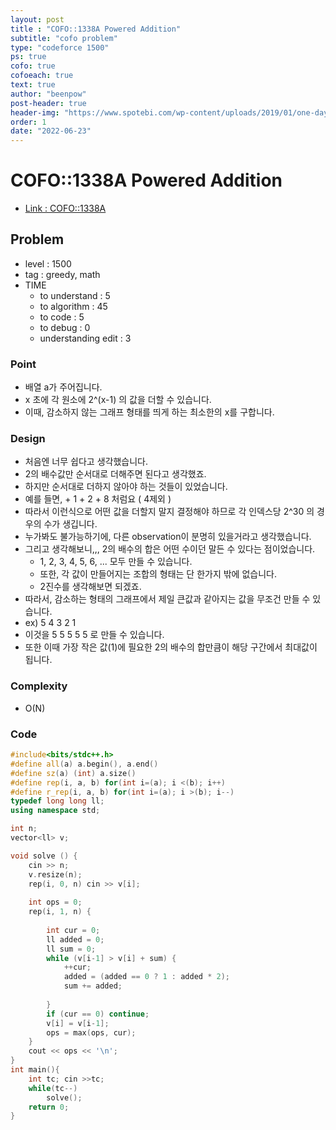 ```yaml
---
layout: post
title : "COFO::1338A Powered Addition"
subtitle: "cofo problem"
type: "codeforce 1500"
ps: true
cofo: true
cofoeach: true
text: true
author: "beenpow"
post-header: true
header-img: "https://www.spotebi.com/wp-content/uploads/2019/01/one-day-day-one-workout-motivation-spotebi.jpg"
order: 1
date: "2022-06-23"
---
```

# COFO::1338A Powered Addition
- [Link : COFO::1338A](https://codeforces.com/problemset/problem/1338/A)


## Problem 

- level : 1500
- tag : greedy, math
- TIME
  - to understand    : 5
  - to algorithm     : 45
  - to code          : 5
  - to debug         : 0
  - understanding edit : 3 

### Point
- 배열 a가 주어집니다.
- x 초에 각 원소에 2^(x-1) 의 값을 더할 수 있습니다.
- 이때, 감소하지 않는 그래프 형태를 띄게 하는 최소한의 x를 구합니다.

### Design
- 처음엔 너무 쉽다고 생각했습니다.
- 2의 배수값만 순서대로 더해주면 된다고 생각했죠.
- 하지만 순서대로 더하지 않아야 하는 것들이 있었습니다.
- 예를 들면, + 1 + 2 + 8 처럼요 ( 4제외 )
- 따라서 이런식으로 어떤 값을 더할지 말지 결정해야 하므로 각 인덱스당 2^30 의 경우의 수가 생깁니다.
- 누가봐도 불가능하기에, 다른 observation이 분명히 있을거라고 생각했습니다.
- 그리고 생각해보니,,, 2의 배수의 합은 어떤 수이던 말든 수 있다는 점이었습니다.
  - 1, 2, 3, 4, 5, 6, ... 모두 만들 수 있습니다.
  - 또한, 각 값이 만들어지는 조합의 형태는 단 한가지 밖에 없습니다.
  - 2진수를 생각해보면 되겠죠.
- 따라서, 감소하는 형태의 그래프에서 제일 큰값과 같아지는 값을 무조건 만들 수 있습니다.
- ex) 5 4 3 2 1
- 이것을 5 5 5 5 5 로 만들 수 있습니다.
- 또한 이때 가장 작은 값(1)에 필요한 2의 배수의 합만큼이 해당 구간에서 최대값이 됩니다.

### Complexity
- O(N)

### Code

```cpp
#include<bits/stdc++.h>
#define all(a) a.begin(), a.end()
#define sz(a) (int) a.size()
#define rep(i, a, b) for(int i=(a); i <(b); i++)
#define r_rep(i, a, b) for(int i=(a); i >(b); i--)
typedef long long ll;
using namespace std;

int n;
vector<ll> v;

void solve () {
    cin >> n;
    v.resize(n);
    rep(i, 0, n) cin >> v[i];
    
    int ops = 0;
    rep(i, 1, n) {
        
        int cur = 0;
        ll added = 0;
        ll sum = 0;
        while (v[i-1] > v[i] + sum) {
            ++cur;
            added = (added == 0 ? 1 : added * 2);
            sum += added;
            
        }
        if (cur == 0) continue;
        v[i] = v[i-1];
        ops = max(ops, cur);
    }
    cout << ops << '\n';
}
int main(){
    int tc; cin >>tc;
    while(tc--)
        solve();
    return 0;
}

```
